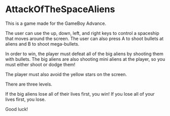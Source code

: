 # AttackOfTheSpaceAliens
This is a game made for the GameBoy Advance.

The user can use the up, down, left, and right keys to control a spaceship that moves around the screen. The user can also press A to shoot bullets at aliens and B to shoot mega-bullets. 

In order to win, the player must defeat all of the big aliens by shooting them with bullets. The big aliens are also shooting mini aliens at the player, so you must either shoot or dodge them!

The player must also avoid the yellow stars on the screen. 

There are three levels. 

If the big aliens lose all of their lives first, you win!
If you lose all of your lives first, you lose.

Good luck!
